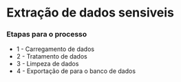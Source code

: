 # Extração de dados sensiveis

### Etapas para o processo 
- 1 - Carregamento de dados 
- 2 - Tratamento de dados
- 3 - Limpeza de dados
- 4 - Exportação de para o banco de dados
